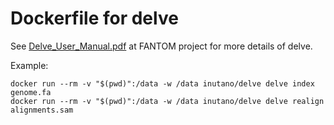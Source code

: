 # Dockerfile for delve

See [Delve_User_Manual.pdf](http://fantom.gsc.riken.jp/5/sstar/File:Delve_User_Manual.pdf) at FANTOM project for more details of delve.

Example:

```
docker run --rm -v "$(pwd)":/data -w /data inutano/delve delve index genome.fa
docker run --rm -v "$(pwd)":/data -w /data inutano/delve delve realign alignments.sam
```
